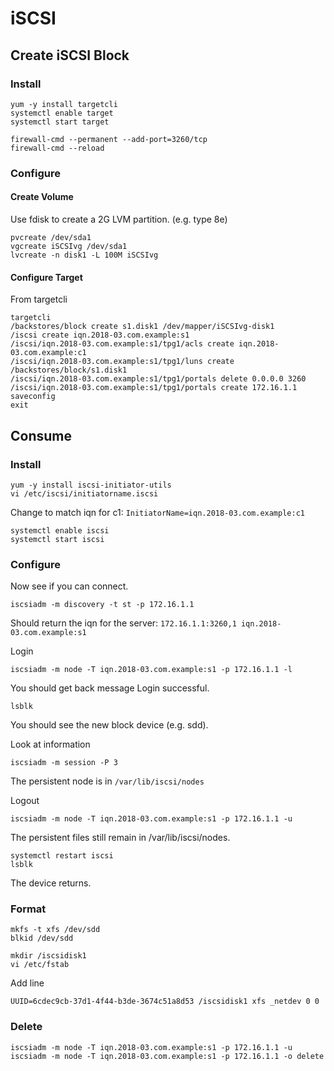 # iSCSI


## Create iSCSI Block

### Install

```
yum -y install targetcli
systemctl enable target
systemctl start target

firewall-cmd --permanent --add-port=3260/tcp
firewall-cmd --reload
```

### Configure

#### Create Volume

Use fdisk to create a 2G LVM partition.  (e.g. type 8e)

```
pvcreate /dev/sda1
vgcreate iSCSIvg /dev/sda1
lvcreate -n disk1 -L 100M iSCSIvg
```

#### Configure Target
From targetcli

```
targetcli
/backstores/block create s1.disk1 /dev/mapper/iSCSIvg-disk1
/iscsi create iqn.2018-03.com.example:s1
/iscsi/iqn.2018-03.com.example:s1/tpg1/acls create iqn.2018-03.com.example:c1
/iscsi/iqn.2018-03.com.example:s1/tpg1/luns create /backstores/block/s1.disk1
/iscsi/iqn.2018-03.com.example:s1/tpg1/portals delete 0.0.0.0 3260
/iscsi/iqn.2018-03.com.example:s1/tpg1/portals create 172.16.1.1
saveconfig
exit
```

## Consume 

### Install

```
yum -y install iscsi-initiator-utils
vi /etc/iscsi/initiatorname.iscsi
```

Change to match iqn for c1: `InitiatorName=iqn.2018-03.com.example:c1`

```
systemctl enable iscsi
systemctl start iscsi
```

### Configure

Now see if you can connect.

```
iscsiadm -m discovery -t st -p 172.16.1.1
```

Should return the iqn for the server: `172.16.1.1:3260,1 iqn.2018-03.com.example:s1`

Login
```
iscsiadm -m node -T iqn.2018-03.com.example:s1 -p 172.16.1.1 -l
```

You should get back message Login successful.

```
lsblk
```

You should see the new block device (e.g. sdd).


Look at information
```
iscsiadm -m session -P 3
```

The persistent node is in `/var/lib/iscsi/nodes`

Logout

```
iscsiadm -m node -T iqn.2018-03.com.example:s1 -p 172.16.1.1 -u
```

The persistent files still remain in /var/lib/iscsi/nodes.

```
systemctl restart iscsi
lsblk
```

The device returns.

### Format

```
mkfs -t xfs /dev/sdd
blkid /dev/sdd

mkdir /iscsidisk1
vi /etc/fstab
```

Add line

```
UUID=6cdec9cb-37d1-4f44-b3de-3674c51a8d53 /iscsidisk1 xfs _netdev 0 0
```

### Delete

```
iscsiadm -m node -T iqn.2018-03.com.example:s1 -p 172.16.1.1 -u
iscsiadm -m node -T iqn.2018-03.com.example:s1 -p 172.16.1.1 -o delete
```






